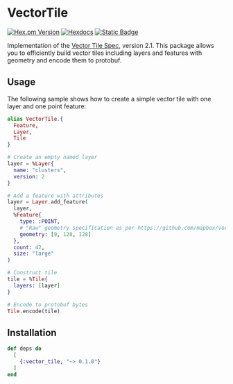 # VectorTile

[![Hex.pm Version](https://img.shields.io/hexpm/v/vector_tile)](https://hex.pm/packages/vector_tile)
[![Hexdocs](https://img.shields.io/badge/HexDocs-8A2BE2)](https://hexdocs.pm/vector_tile)
[![Static Badge](https://img.shields.io/badge/Changelog-0398fc)](https://github.com/box-id/vector_tile/releases)

Implementation of the [Vector Tile Spec](https://github.com/mapbox/vector-tile-spec/tree/master/2.1), version 2.1. This
package allows you to efficiently build vector tiles including layers and features with geometry and encode them to
protobuf.

## Usage

The following sample shows how to create a simple vector tile with one layer and one point feature:

```elixir
alias VectorTile.{
  Feature,
  Layer,
  Tile
}

# Create an empty named layer
layer = %Layer{
  name: "clusters",
  version: 2
}

# Add a feature with attributes
layer = Layer.add_feature(
  layer,
  %Feature{
    type: :POINT,
    # "Raw" geometry specification as per https://github.com/mapbox/vector-tile-spec/tree/master/2.1#43-geometry-encoding
    geometry: [9, 128, 128]
  },
  count: 42,
  size: "large"
)

# Construct tile
tile = %Tile{
  layers: [layer]
}

# Encode to protobuf bytes
Tile.encode(tile)
```

## Installation

```elixir
def deps do
  [
    {:vector_tile, "~> 0.1.0"}
  ]
end
```
